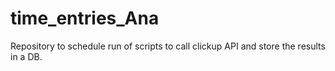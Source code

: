 # time_entries_Ana
Repository to schedule run of scripts to call clickup API and store the results in a DB. 
